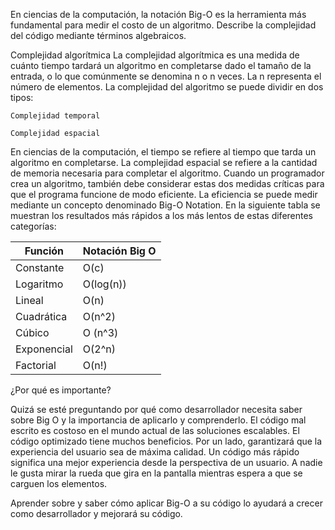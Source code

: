 En ciencias de la computación, la notación Big-O es la herramienta más fundamental para medir el 
costo de un algoritmo. Describe la complejidad del código mediante términos algebraicos.

Complejidad algorítmica
La complejidad algorítmica es una medida de cuánto tiempo tardará un algoritmo en completarse 
dado el tamaño de la entrada, o lo que comúnmente se denomina n o n veces. 
La n representa el número de elementos.  La complejidad del algoritmo se puede dividir en dos tipos:

    Complejidad temporal

    Complejidad espacial

En ciencias de la computación, el tiempo se refiere al tiempo que tarda un algoritmo en completarse. 
La complejidad espacial se refiere a la cantidad de memoria necesaria para completar el algoritmo. 
Cuando un programador crea un algoritmo, también debe considerar estas dos medidas críticas para 
que el programa funcione de modo eficiente. La eficiencia se puede medir mediante un concepto 
denominado Big-O Notation. En la siguiente tabla se muestran los resultados más rápidos a los más 
lentos de estas diferentes categorías:

|Función| Notación Big O|
|-------|---------------|
|Constante|O(c)|
|Logaritmo|O(log(n))|
|Lineal|O(n)|
|Cuadrática|O(n^2)|
|Cúbico|O (n^3)|
|Exponencial|O(2^n)|
|Factorial|O(n!)|

¿Por qué es importante?

Quizá se esté preguntando por qué como desarrollador necesita saber sobre Big O y la importancia de aplicarlo y comprenderlo. El código mal escrito es costoso en el mundo actual de las soluciones escalables. El código optimizado tiene muchos beneficios. Por un lado, garantizará que la experiencia del usuario sea de máxima calidad. Un código más rápido significa una mejor experiencia desde la perspectiva de un usuario. A nadie le gusta mirar la rueda que gira en la pantalla mientras espera a que se carguen los elementos.

Aprender sobre y saber cómo aplicar Big-O a su código lo ayudará a crecer como desarrollador y mejorará su código.